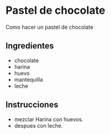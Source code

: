 # Pastel de chocolate

Como hacer un pastel de chocolate

## Ingredientes

- chocolate
- harina
- huevo
- mantequilla
- leche

## Instrucciones

- mezclar Harina con huevos.
- despues con leche.